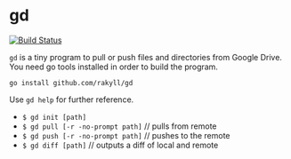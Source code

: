 # gd

[![Build Status](https://travis-ci.org/rakyll/gd.png?branch=master)](https://travis-ci.org/rakyll/gd)

`gd` is a tiny program to pull or push files and directories from Google Drive. You need go tools installed in order to build the program.

    go install github.com/rakyll/gd

Use `gd help` for further reference.

* `$ gd init [path]`
* `$ gd pull [-r -no-prompt path]` // pulls from remote
* `$ gd push [-r -no-prompt path]` // pushes to the remote
* `$ gd diff [path]` // outputs a diff of local and remote
